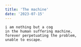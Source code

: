 ```yaml
---
title: 'The machine'
date: '2023-07-15'
---
```


```
i am nothing but a cog
in the human suffering machine,
forever perpetuating the problem,
unable to escape.
```

<!-- Recently, I started my first full-time job, working as a software engineer at an advertising agency.  -->
<!---->
<!-- It's easy to get down about cog-life, but it isn't so bad all the time. I am lucky enough to  -->
<!---->
<!-- My least favorite part of cog-life (past whole the human suffering part) is playing _The Minigame_: all the extra things you have to do as an employee in order to climb up the career ladder. I hate that less-qualified people are promoted earlier just because they talk to the manager more. Or that  -->
<!---->
<!-- ## split -->
<!---->
<!-- Sometimes I think about how my life could've been different. In college, I had a little bit of an option between pursuing a career in music or pursuing one in technology. I could have made a humble living teaching music lessons and working a day job (and paying off my loans until I'm 60). Maybe I'm a little bit morally corrupt, now contributing to the machine that is capitalist America. I could've been a part of the solution, giving back to society and retaining my humanity. -->
<!---->
<!-- This view on things is a little disingenuous. It's not so simple as "tech bad art good". People are complex and can contribute to society in many ways at the same time. I can still be an artist while working as a software engineer.  -->
<!---->
<!-- ## what now? -->
<!---->
<!-- I don't really know where I stand on this. Cog-life has treated me well so far, and I'm not really sure what else I could do outside of that.  -->
